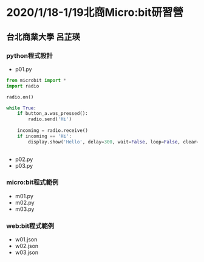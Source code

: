 # 2020/1/18-1/19北商Micro:bit研習營
## 台北商業大學 呂芷瑛

### python程式設計
- p01.py
```python
from microbit import *
import radio

radio.on()

while True:
    if button_a.was_pressed():
        radio.send('Hi') 
        
    incoming = radio.receive()
    if incoming == 'Hi':
        display.show('Hello', delay=300, wait=False, loop=False, clear=True)
        
```
- p02.py
- p03.py

### micro:bit程式範例
- m01.py
- m02.py
- m03.py

### web:bit程式範例
- w01.json
- w02.json
- w03.json


